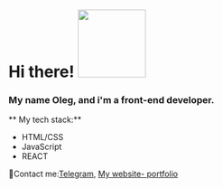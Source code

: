 # Hi there! <img src="https://media.giphy.com/media/yo74NqufrR7pK/giphy.gif" width="120px"/>

### My name Oleg, and i'm a front-end developer.

** My tech stack:**

* HTML/CSS
* JavaScript
* REACT

📧Contact me:[Telegram](https://t.me/Ole_G_90_web_dev), [My website- portfolio](https://bristle-daffy-stoat.glitch.me/)
